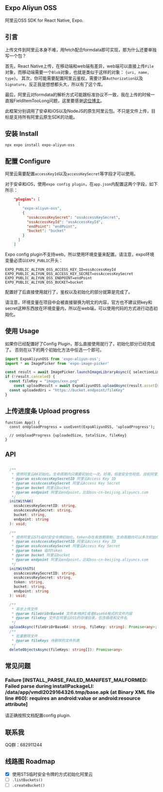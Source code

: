 ## Expo Aliyun OSS
阿里云OSS SDK for React Native, Expo.

## 引言
上传文件到阿里云本身不难，用fetch配合formdata即可实现，那为什么还要单独写一个包？

首先，React Native上传，在移动端和web端有差异，web端可以直接上传`File`对象，而移动端需要一个`Blob`对象，也就是类似于这样的对象：
`{uri, name, type}`。
其次，你可能需要配置阿里云鉴权，需要计算`Authorization`以及`Signature`，反正我是想想都头大，所以有了这个库。

最后，阿里云对formdata的解析方式可能跟标准协议不一致，我在上传的时候一直报FieldItemTooLong问题，这里要感谢[这位博主](https://phyng.com/2024/05/27/aliyun-oss.html)。

此框架分别调用了安卓和iOS以及NodeJS的原生阿里云包。不只是文件上传，目标是支持所有阿里云原生SDK的功能。

## 安装 Install

```shell
npx expo install expo-aliyun-oss
```

## 配置 Configure

阿里云需要配置`accessKeyId`以及`accessKeySecret`等字段才可以使用。

对于安卓和iOS，使用`expo config plugin`，在`app.json`内配置这两个字段，如下所示：

```json
    "plugins": [
      [
        "expo-aliyun-oss",
        {
          "ossAccessKeySecret": "ossAccessKeySecret",
          "ossAccessKeyId": "ossAccessKeyId",
          "endPoint": "endPoint",
          "bucket": "bucket"
        }
      ]
    ]
```

Expo config plugin不支持web。所以使用环境变量来配置。请注意，expo环境变量必须以`EXPO_PUBLIC`开头：

```shell
EXPO_PUBLIC_ALIYUN_OSS_ACCESS_KEY_ID=ossAccessKeyId
EXPO_PUBLIC_ALIYUN_OSS_ACCESS_KEY_SECRET=ossAccessKeySecret
EXPO_PUBLIC_ALIYUN_OSS_ENDPOINT=endPoint
EXPO_PUBLIC_ALIYUN_OSS_BUCKET=bucket
```

配置好了后直接使用就行了，鉴权以及初始化的部分就算是完成了。

请注意，环境变量在项目中会被直接替换为明文的内容，官方也不建议把key和secret这种东西放在环境变量内，所以在web端，可以使用代码的方式进行动态初始化。



## 使用 Usage

如果你已经配置好了Config Plugin，那么直接使用就行了，初始化部分已经完成了。
否则在以下的两个初始化方法中任选一个即可。

```ts
import ExpoAliyunOSS from 'expo-aliyun-oss';
import * as ImagePicker from 'expo-image-picker'

const result = await ImagePicker.launchImageLibraryAsync({ selectionLimit: 1 })
if (!result.canceled) {
  const fileKey = "images/xxx.png"
	const uploadResult = await ExpoAliyunOSS.uploadAsync(result.asset[0].uri, fileKey)	
  const uploadedUri = "https://bucket.endpoint/fileKey"
}
```



## 上传进度条 Upload progress



```tsx
function App() {
  const onUploadProgress = useEvent(ExpoAliyunOSS, 'uploadProgress');
  
  // onUploadProgress {uploadedSize, totalSize, fileKey}
}
```





## API

```ts

  /**
   * 使用阿里云AK初始化。生命周期内只需要初始化一次，好用，但是安全性较低。目前阿里云官方不推荐这种初始化方式。
   * @param ossAccessKeySecretID 阿里云Access Key ID
   * @param ossAccessKeySecret 阿里云Access Key Secret
   * @param bucket 阿里云bucket
   * @param endpoint 阿里云endpoint，比如oss-cn-beijing.aliyuncs.com
   */
  initWithAK(
    ossAccessKeySecretID: string,
    ossAccessKeySecret: string,
    bucket: string,
    endpoint: string
  ): void;

  /**
   * 使用阿里云STS临时安全令牌初始化。token存在有效期限制，生命周期内可以多次初始化。
   * @param ossAccessKeySecretID 阿里云Access Key ID
   * @param ossAccessKeySecret 阿里云Access Key Secret
   * @param token 临时token
   * @param bucket 阿里云bucket
   * @param endpoint 阿里云endpoint，比如oss-cn-beijing.aliyuncs.com
   */
  initWithSTS(
    ossAccessKeySecretID: string,
    ossAccessKeySecret: string,
    token: string,
    bucket: string,
    endpoint: string
  ): void;

  /**
   * 异步上传文件 
   * @param fileUriOrBase64 文件本地URI或者Base64格式的文件内容
   * @param fileKey 文件在阿里云OSS的存储目录，包含路径和文件名
   */
  uploadAsync(fileUriOrBase64: string, fileKey: string): Promise<any>;
  /**
   * 批量删除文件
   * @param fileKeys 待删除的文件列表
   */
  deleteObjectsAsync(fileKeys: string[]): Promise<any>
```

## 常见问题

### Failure [INSTALL_PARSE_FAILED_MANIFEST_MALFORMED: Failed parse during installPackageLI: /data/app/vmdl2029164326.tmp/base.apk (at Binary XML file line #60): <meta-data> requires an android:value or android:resource attribute]

请正确按照文档配置config plugin.

## 联系我
QQ群：682911244

## 线路图 Roadmap

- [x] 使用STS临时安全令牌的方式初始化阿里云
- [ ] `.listBuckets()`
- [ ] `.createBucket()`
